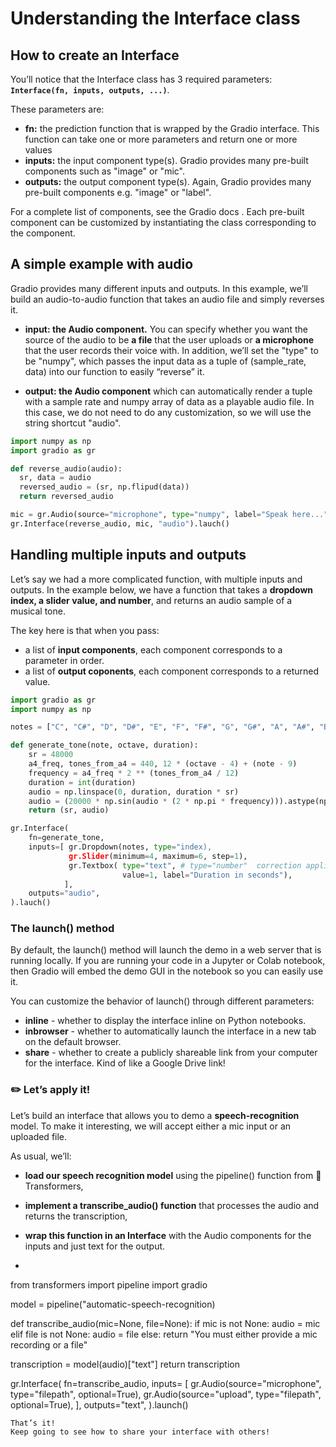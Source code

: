 # Understanding the Interface class

## How to create an Interface
You’ll notice that the Interface class has 3 required parameters: **`Interface(fn, inputs, outputs, ...)`**.

These parameters are:
- **fn:** the prediction function that is wrapped by the Gradio interface. This function can take one or more parameters and return one or more values
- **inputs:** the input component type(s). Gradio provides many pre-built components such as "image" or "mic".
- **outputs:** the output component type(s). Again, Gradio provides many pre-built components e.g. "image" or "label".

For a complete list of components, see the Gradio docs . Each pre-built component can be customized by instantiating the class corresponding to the component.

## A simple example with audio
Gradio provides many different inputs and outputs.
In this example, we’ll build an audio-to-audio function that takes an audio file and simply reverses it.

- **input: the Audio component.** You can specify whether you want the source of the audio to be **a file** that the user uploads or **a microphone** that the user records their voice with.
In addition, we’ll set the "type" to be "numpy", which passes the input data as a tuple of (sample_rate, data) into our function to easily “reverse” it.

- **output: the Audio component** which can automatically render a tuple with a sample rate and numpy array of data as a playable audio file. In this case, we do not need to do any customization, so we will use the string shortcut "audio".

```python
import numpy as np
import gradio as gr

def reverse_audio(audio):
  sr, data = audio
  reversed_audio = (sr, np.flipud(data))
  return reversed_audio

mic = gr.Audio(source="microphone", type="numpy", label="Speak here...")
gr.Interface(reverse_audio, mic, "audio").lauch()
```

## Handling multiple inputs and outputs
Let’s say we had a more complicated function, with multiple inputs and outputs. 
In the example below, we have a function that takes a **dropdown index, a slider value, and number**, and returns an audio sample of a musical tone.

The key here is that when you pass:
- a list of **input components**, each component corresponds to a parameter in order.
- a list of **output coponents**, each component corresponds to a returned value.


```python
import gradio as gr
import numpy as np

notes = ["C", "C#", "D", "D#", "E", "F", "F#", "G", "G#", "A", "A#", "B"]

def generate_tone(note, octave, duration):
    sr = 48000
    a4_freq, tones_from_a4 = 440, 12 * (octave - 4) + (note - 9)
    frequency = a4_freq * 2 ** (tones_from_a4 / 12)
    duration = int(duration)
    audio = np.linspace(0, duration, duration * sr)
    audio = (20000 * np.sin(audio * (2 * np.pi * frequency))).astype(np.int16)
    return (sr, audio)

gr.Interface(
    fn=generate_tone,
    inputs=[ gr.Dropdown(notes, type="index),
             gr.Slider(minimum=4, maximum=6, step=1),
             gr.Textbox( type="text", # type="number"  correction applied
                         value=1, label="Duration in seconds"),
            ],
    outputs="audio",
).lauch()
```

### The launch() method

By default, the launch() method will launch the demo in a web server that is running locally. If you are running your code in a Jupyter or Colab notebook, then Gradio will embed the demo GUI in the notebook so you can easily use it.

You can customize the behavior of launch() through different parameters:

- **inline** - whether to display the interface inline on Python notebooks.
- **inbrowser** - whether to automatically launch the interface in a new tab on the default browser.
- **share** - whether to create a publicly shareable link from your computer for the interface. Kind of like a Google Drive link!

### ✏️ Let’s apply it!

Let’s build an interface that allows you to demo a **speech-recognition** model. To make it interesting, we will accept either a mic input or an uploaded file.

As usual, we’ll:
- **load our speech recognition model** using the pipeline() function from 🤗 Transformers,
- **implement a transcribe_audio() function** that processes the audio and returns the transcription,
- **wrap this function in an Interface** with the Audio components for the inputs and just text for the output.

- ```python
from transformers import pipeline
import gradio

model = pipeline("automatic-speech-recognition)

def transcribe_audio(mic=None, file=None):
  if mic is not None:
    audio = mic
  elif file is not None:
    audio = file
  else: 
    return "You must either provide a mic recording or a file"

  transcription = model(audio)["text"]
  return transcription

gr.Interface(
    fn=transcribe_audio,
    inputs= [
        gr.Audio(source="microphone", type="filepath", optional=True),
        gr.Audio(source="upload", type="filepath", optional=True),
    ],
    outputs="text",
).launch()
```
That’s it!
Keep going to see how to share your interface with others!
